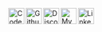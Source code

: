
[<img align="left" alt="CodeWars: anonguy" width="32px" src="https://cdn.jsdelivr.net/npm/simple-icons@3/icons/codewars.svg" />][codewars]
[<img align="left" alt="Github Gists: anonguy" width="32px" src="https://cdn.jsdelivr.net/npm/simple-icons@3/icons/github.svg" />][github-gist]
[<img align="left" alt="Discord: jerbob#1337" width="32px" src="https://cdn.jsdelivr.net/npm/simple-icons@3/icons/discord.svg" />][discord]
[<img align="left" alt="My Dotfiles" width="32px" src="https://cdn.jsdelivr.net/npm/simple-icons@3.10.0/icons/vim.svg" />][dotfiles]
[<img align="left" alt="Linkedin: jeremiahb" width="32px" src="https://cdn.jsdelivr.net/npm/simple-icons@3.10.0/icons/linkedin.svg" />][linkedin]

[codewars]: https://www.codewars.com/users/AnonGuy
[github-gist]: https://gist.github.com/anonguy
[discord]: https://discordapp.com/users/140605665772175361
[dotfiles]: https://github.com/anonguy/dotfiles
[linkedin]: https://www.linkedin.com/in/jerbob/

